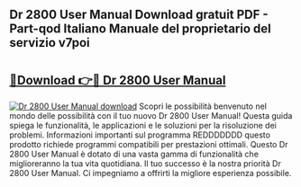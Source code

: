 ## Dr 2800 User Manual Download gratuit PDF - Part-qod Italiano Manuale del proprietario del servizio v7poi

# <h2><a href="http://dfepu95.blite.top/?on=Dr+2800+User+Manual">🔗Download 👉🔴 Dr 2800 User Manual</a></h2>

[![Dr 2800 User Manual download](https://i.imgur.com/lujVjoI.png)](http://dfepu95.blite.top/?on=Dr+2800+User+Manual)
Scopri le possibilità benvenuto nel mondo delle possibilità con il tuo nuovo Dr 2800 User Manual! Questa guida spiega le funzionalità, le applicazioni e le soluzioni per la risoluzione dei problemi. Informazioni importanti sul programma REDDDDDDD questo prodotto richiede programmi compatibili per prestazioni ottimali. Questo Dr 2800 User Manual è dotato di una vasta gamma di funzionalità che miglioreranno la tua vita quotidiana. Il tuo successo è la nostra priorità Dr 2800 User Manual. Ci impegniamo a offrirti la migliore esperienza possibile.
